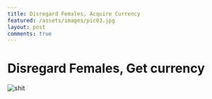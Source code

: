```yaml
---
title: Disregard Females, Acquire Currency
featured: /assets/images/pic03.jpg
layout: post
comments: true
---
```


# Disregard Females, Get currency


<img src="http://placeholder.it/400/300" alt="shit">